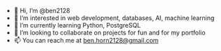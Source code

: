 - 👋 Hi, I’m @ben2128
- 👀 I’m interested in web development, databases, AI, machine learning
- 🌱 I’m currently learning Python, PostgreSQL
- 💞️ I’m looking to collaborate on projects for fun and for my portfolio
- 📫 You can reach me at ben.horn2128@gmail.com

<!---
ben2128/ben2128 is a ✨ special ✨ repository because its `README.md` (this file) appears on your GitHub profile.
You can click the Preview link to take a look at your changes.
--->

